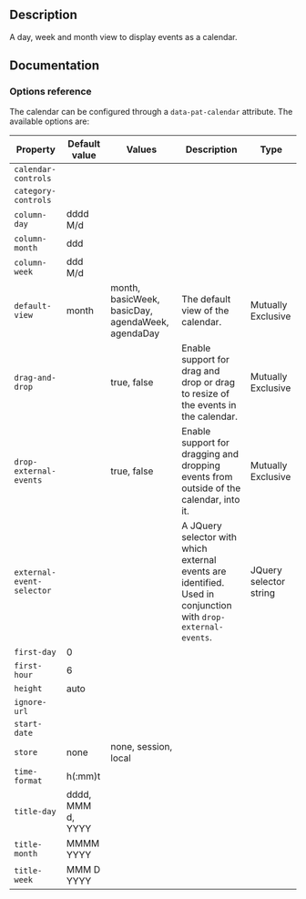 ## Description

A day, week and month view to display events as a calendar.


## Documentation

### Options reference

The calendar can be configured through a `data-pat-calendar` attribute. The available options are:

| Property                  | Default value     | Values        | Description       | Type          |
| -----                     | --------          | --------      | -------           | -----------   |
| `calendar-controls`       |                   |               |
| `category-controls`       |                   |               |
| `column-day`              | dddd M/d          |               |
| `column-month`            | ddd               |               |
| `column-week`             | ddd M/d           |               |
| `default-view`            | month             | month, basicWeek, basicDay, agendaWeek, agendaDay | The default view of the calendar.                     | Mutually Exclusive |
| `drag-and-drop`           |                   | true, false   | Enable support for drag and drop or drag to resize of the events in the calendar.         | Mutually Exclusive |
| `drop-external-events`    |                   | true, false   | Enable support for dragging and dropping events from outside of the calendar, into it.    | Mutually Exclusive |
| `external-event-selector` |                   |               | A JQuery selector with which external events are identified. Used in conjunction with `drop-external-events`. | JQuery selector string|
| `first-day`               | 0                 |               |
| `first-hour`              | 6                 |               |
| `height`                  | auto              |               |
| `ignore-url`              |                   |               |
| `start-date`              |                   |               |
| `store`                   | none              | none, session, local|
| `time-format`             | h(:mm)t           |               |
| `title-day`               | dddd, MMM d, YYYY |               |
| `title-month`             | MMMM YYYY         |               |
| `title-week`              | MMM D YYYY        |               |
